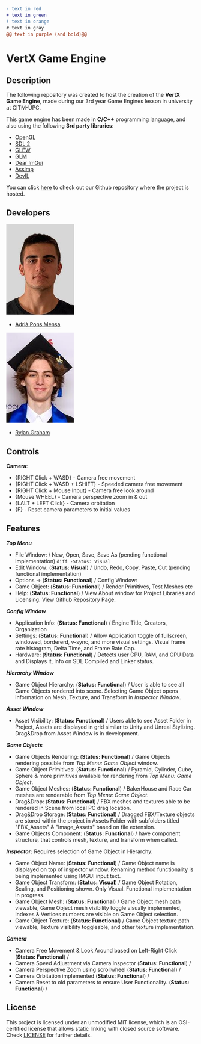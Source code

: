 ```diff
- text in red
+ text in green
! text in orange
# text in gray
@@ text in purple (and bold)@@
```

# VertX Game Engine

## Description

The following repository was created to host the creation of the **VertX Game Engine**, made during our 3rd year Game Engines lesson in university at CITM-UPC. 
 
This game engine has been made in **C/C++** programming language, and also using the following **3rd party libraries**:

- [OpenGL](https://www.opengl.org/)
- [SDL 2](https://www.libsdl.org/)
- [GLEW](https://glew.sourceforge.net/)
- [GLM](https://glm.g-truc.net/0.9.9/)
- [Dear ImGui](https://github.com/ocornut/imgui)
- [Assimp](https://assimp.org/)
- [DevIL](https://openil.sourceforge.net/)

You can click [here](https://github.com/CITM-UPC/VertX-Game-Engine) to check out our Github repository where the project is hosted.


## Developers

![](https://raw.githubusercontent.com/CITM-UPC/VertX-Game-Engine/main/TeamPhotos/adriapons.jpg)
 - [Adrià Pons Mensa](https://github.com/AdriaPm)
 
![](https://raw.githubusercontent.com/CITM-UPC/VertX-Game-Engine/main/TeamPhotos/rylangraham.jpg)
 - [Rylan Graham](https://github.com/RylanJGraham)


## Controls

**Camera**:
- {RIGHT Click + WASD} - Camera free movement
- {RIGHT Click + WASD + LSHIFT} - Speeded camera free movement
- {RIGHT Click + Mouse Input} - Camera free look around
- {Mouse WHEEL} - Camera perspective zoom in & out
- {LALT + LEFT Click} - Camera orbitation
- {F} - Reset camera parameters to initial values

## Features
***Top Menu***
- File Window:   / New, Open, Save, Save As (pending functional implementation) ```diff -Status: Visual```
- Edit Window:  (**Status: Visual**) / Undo, Redo, Copy, Paste, Cut (pending functional implementation)
- Options ->  (**Status: Functional**) / Config Window:
- Game Object: (**Status: Functional**) / Render Primitives, Test Meshes etc
- Help: (**Status: Functional**) / View About window for Project Libraries and Licensing. View Github Repository Page. 

***Config Window***
- Application Info: (**Status: Functional**) / Engine Title, Creators, Organization
- Settings: (**Status: Functional**) / Allow Application toggle of fullscreen, windowed, bordererd, v-sync, and more visual settings. Visual frame rate histogram, Delta Time, and Frame Rate Cap.
- Hardware: (**Status: Functional**) / Detects user CPU, RAM, and GPU Data and Displays it, Info on SDL Compiled and Linker status.

***Hierarchy Window***
- Game Object Hierarchy: (**Status: Functional**) / User is able to see all Game Objects rendered into scene. Selecting Game Object opens information on Mesh, Texture, and Transform in *Inspector Window*.

***Asset Window***
- Asset Visibility: (**Status: Functional**) / Users able to see Asset Folder in Project, Assets are displayed in grid similar to Unity and Unreal Stylizing. Drag&Drop from Asset Window is in development.

***Game Objects***
- Game Objects Rendering: (**Status: Functional**) / Game Objects rendering possible from *Top Menu: Game Object* window.
- Game Object Primitives: (**Status: Functional**) / Pyramid, Cylinder, Cube, Sphere & more primitives available for rendering from *Top Menu: Game Object*.
- Game Object Meshes: (**Status: Functional**) / BakerHouse and Race Car meshes are renderable from *Top Menu: Game Object*.
- Drag&Drop: (**Status: Functional**) / FBX meshes and textures able to be rendered in Scene from local PC drag location.
- Drag&Drop Storage: (**Status: Functional**) / Dragged FBX/Texture objects are stored within the project in Assets Folder with subfolders titled "FBX_Assets" & "Image_Assets" based on file extension.
- Game Objects Component: (**Status: Functional**) / have component structure, that controls mesh, texture, and transform when called.

***Inspector:*** 
Requires selection of Game Object in Hierarchy:
- Game Object Name: (**Status: Functional**) / Game Object name is displayed on top of inspector window. Renaming method functionality is being implemented using IMGUI input text.
- Game Object Transform: (**Status: Visual**) / Game Object Rotation, Scaling, and Positioning shown. Only Visual. Functional implementation in progress.
- Game Object Mesh: (**Status: Functional**) / Game Object mesh path viewable, Game Object mesh visibility toggle visually implemented, Indexes & Vertices numbers are visible on Game Object selection.
- Game Object Texture: (**Status: Functional**) / Game Object texture path viewable, Texture visibility toggleable, and other texture implementation.

***Camera***
- Camera Free Movement & Look Around based on Left-Right Click (**Status: Functional**) /
- Camera Speed Adjustment via Camera Inspector (**Status: Functional**) /
- Camera Perspective Zoom using scrollwheel (**Status: Functional**) /
- Camera Orbitation implemented (**Status: Functional**) /
- Camera Reset to old parameters to ensure User Functionality. (**Status: Functional**) /



## License

This project is licensed under an unmodified MIT license, which is an OSI-certified license that allows static linking with closed source software. Check [LICENSE](https://mit-license.org/) for further details.
